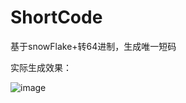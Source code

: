 # ShortCode
基于snowFlake+转64进制，生成唯一短码

实际生成效果：

![image](https://user-images.githubusercontent.com/59058810/226819733-32c96a00-6666-48ea-a604-1a036df4c138.png)
